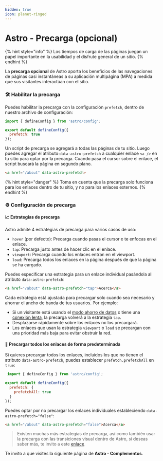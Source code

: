 ```yaml
---
hidden: true
icon: planet-ringed
---
```


# Astro - Precarga (opcional)

{% hint style="info" %}
Los tiempos de carga de las páginas juegan un papel importante en la usabilidad y el disfrute general de un sitio.
{% endhint %}

La **precarga opcional** de Astro aporta los beneficios de las navegaciones de páginas casi instantáneas a su aplicación multipágina (MPA) a medida que sus visitantes interactúan con el sitio.

### 🛠 Habilitar la precarga

Puedes habilitar la precarga con la configuración `prefetch`, dentro de nuestro archivo de configuración:

```javascript
import { defineConfig } from 'astro/config';

export default defineConfig({
  prefetch: true
});
```

Un script de precarga se agregará a todas las páginas de tu sitio. Luego puedes agregar el atributo `data-astro-prefetch` a cualquier enlace `<a />` en tu sitio para optar por la precarga. Cuando pasa el cursor sobre el enlace, el script buscará la página en segundo plano.

```html
<a href="/about" data-astro-prefetch>
```

{% hint style="danger" %}
Toma en cuenta que la precarga solo funciona para los enlaces dentro de tu sitio, y no para los enlaces externos.
{% endhint %}

### ⚙ Configuración de precarga

#### 📈 Estrategias de precarga

Astro admite 4 estrategias de precarga para varios casos de uso:

* `hover` (por defecto): Precarga cuando pasas el cursor o te enfocas en el enlace.
* `tap`: Precarga justo antes de hacer clic en el enlace.
* `viewport`: Precarga cuando los enlaces entran en el viewport.
* `load`: Precarga todos los enlaces en la página después de que la página se ha cargado.

Puedes especificar una estrategia para un enlace individual pasándola al atributo `data-astro-prefetch`:

```html
<a href="/about" data-astro-prefetch="tap">Acerca</a>
```

Cada estrategia está ajustada para precargar solo cuando sea necesario y ahorrar el ancho de banda de tus usuarios. Por ejemplo:

* Si un visitante está usando el [modo ahorro de datos](https://developer.mozilla.org/en-US/docs/Web/API/NetworkInformation/saveData) o tiene una [conexión lenta](https://developer.mozilla.org/en-US/docs/Web/API/NetworkInformation/effectiveType), la precarga volverá a la estrategia `tap`.
* Desplazarse rápidamente sobre los enlaces no los precargará.
* Los enlaces que usan la estrategia `viewport` o `load` se precargan con una prioridad más baja para evitar obstruir la red.

#### 🔗 Precargar todos los enlaces de forma predeterminada

Si quieres precargar todos los enlaces, incluidos los que no tienen el atributo `data-astro-prefetch`, puedes establecer `prefetch.prefetchAll` en `true`:

```javascript
 import { defineConfig } from 'astro/config';

export default defineConfig({
  prefetch: {
    prefetchAll: true
  }
});
```

Puedes optar por no precargar los enlaces individuales estableciendo `data-astro-prefetch="false"`:

```html
<a href="/about" data-astro-prefetch="false">Acerca</a>
```

> Existen muchas más estrategias de precarga, así como también usar la precarga con las transiciones visual dentro de Astro, si deseas saber más, te invito a este [enlace](https://docs.astro.build/es/guides/prefetch/#configuraci%C3%B3n-de-precarga).

Te invito a que visites la siguiente página de **Astro - Complementos**.
